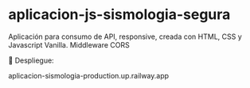 # aplicacion-js-sismologia-segura

<p> Aplicación para consumo de API, responsive, creada con HTML, CSS y Javascript Vanilla. Middleware CORS </p>

🚀 Despliegue: 

aplicacion-sismologia-production.up.railway.app






